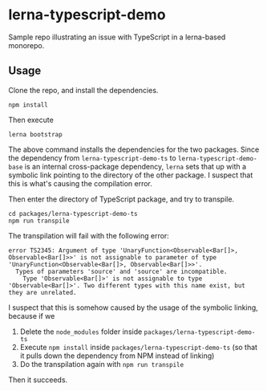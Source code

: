 # lerna-typescript-demo

Sample repo illustrating an issue with TypeScript in a lerna-based monorepo.

## Usage

Clone the repo, and install the dependencies.

```
npm install
```

Then execute

```
lerna bootstrap
```

The above command installs the dependencies for the two packages. Since the dependency from `lerna-typescript-demo-ts` to `lerna-typescript-demo-base` is an internal cross-package dependency, `lerna` sets that up with a symbolic link pointing to the directory of the other package. I suspect that this is what's causing the compilation error.

Then enter the directory of TypeScript package, and try to transpile.

```
cd packages/lerna-typescript-demo-ts
npm run transpile
```

The transpilation will fail with the following error:

```
error TS2345: Argument of type 'UnaryFunction<Observable<Bar[]>, Observable<Bar[]>>' is not assignable to parameter of type 'UnaryFunction<Observable<Bar[]>, Observable<Bar[]>>'.
  Types of parameters 'source' and 'source' are incompatible.
    Type 'Observable<Bar[]>' is not assignable to type 'Observable<Bar[]>'. Two different types with this name exist, but they are unrelated.
```

I suspect that this is somehow caused by the usage of the symbolic linking, because if we

1. Delete the `node_modules` folder inside `packages/lerna-typescript-demo-ts`
2. Execute `npm install` inside `packages/lerna-typescript-demo-ts` (so that it pulls down the dependency from NPM instead of linking)
3. Do the transpilation again with `npm run transpile`

Then it succeeds.